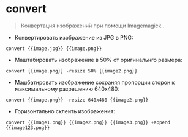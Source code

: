 # convert

> Конвертация изображений при помощи Imagemagick .

- Конвертировать изображение из JPG в PNG:

`convert {{image.jpg}} {{image.png}}`

- Маштабировать изображение в 50% от оригинальнго размера:

`convert {{image.png}} -resize 50% {{image2.png}}`

- Машбатировать изображение сохраняя пропорции сторон к максимальному разрешению 640x480:

`convert {{image.png}} -resize 640x480 {{image2.png}}`

- Горизонтально склеить изображения:

`convert {{image1.png}} {{image2.png}} {{image3.png}} +append {{image123.png}}`
